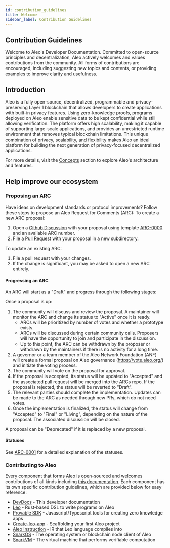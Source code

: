 ```yaml
---
id: contribution_guidelines
title: Welcome
sidebar_label: Contribution Guidelines
---
```

## Contribution Guidelines
Welcome to Aleo's Developer Documentation. Committed to open-source principles and decentralization, Aleo actively welcomes and values contributions from the community. All forms of contributions are encouraged, including suggesting new topics and contents, or providing examples to improve clarity and usefulness.

## Introduction
Aleo is a fully open-source, decentralized, programmable and privacy-preserving Layer 1 blockchain that allows developers to create applications with built-in privacy features. Using zero-knowledge proofs, programs deployed on Aleo enable sensitive data to be kept confidential while still allowing verification. The platform offers high scalability, making it capable of supporting large-scale applications, and provides an unrestricted runtime environment that removes typical blockchain limitations. This unique combination of privacy, scalability, and flexibility makes Aleo an ideal platform for building the next generation of privacy-focused decentralized applications.   

For more details, visit the [Concepts](../../concepts/fundamentals/00_accounts.md) section to explore Aleo's architecture and features.

## Help improve our ecosystem
### Proposing an ARC
Have ideas on development standards or protocol improvements? Follow these steps to propose an Aleo Request for Comments (ARC):
To create a new ARC proposal:
1. Open a [Github Discussion](https://github.com/AleoHQ/ARCs/discussions/categories/arcs) with your proposal using template [ARC-0000](https://github.com/ProvableHQ/ARCs/tree/master/arc-0000) and an available ARC number.
2. File a [Pull Request](https://github.com/AleoHQ/ARCs/pulls) with your proposal in a new subdirectory.

To update an existing ARC:
1. File a pull request with your changes. 
2. If the change is significant, you may be asked to open a new ARC entirely.

#### Progressing an ARC

An ARC will start as a "Draft" and progress through the following stages:

Once a proposal is up:
1. The community will discuss and review the proposal. A maintainer will monitor the ARC and change its status to "Active" once it is ready. 
    * ARCs will be prioritized by number of votes and whether a prototype exists.
    * ARCs will be discussed during certain community calls. Proposers will have the opportunity to join and participate in the discussion.
    * Up to this point, the ARC can be withdrawn by the proposer or withdrawn by the maintainers if there is no activity for a long time.
2. A governor or a team member of the Aleo Network Foundation (ANF) will create a formal proposal on Aleo governance (https://vote.aleo.org/) and initiate the voting process.
3. The community will vote on the proposal for approval.
4. If the proposal is accepted, its status will be updated to "Accepted" and the associated pull request will be merged into the ARCs repo. If the proposal is rejected, the status will be reverted to "Draft".
5. The relevant parties should complete the implementation. Updates can be made to the ARC as needed through new PRs, which do not need votes.
6. Once the implementation is finalized, the status will change from "Accepted" to "Final" or "Living", depending on the nature of the proposal. The associated discussion will be closed.

A proposal can be "Deprecated" if it is replaced by a new proposal.

#### Statuses

See [ARC-0001](https://github.com/ProvableHQ/ARCs/tree/master/arc-0001) for a detailed explanation of the statuses.

### Contributing to Aleo
Every component that forms Aleo is open-sourced and welcomes contributions of all kinds including [this documentation](./01_documentation_contribute.md). Each component has its own specific contribution guidelines, which are provided below for easy reference:  
- [DevDocs](./01_documentation_contribute.md) - This developer documentation  
- [Leo](https://github.com/ProvableHQ/leo-docs-source) - Rust-based DSL to write programs on Aleo  
- [Provable SDK](https://github.com/ProvableHQ/sdk/tree/mainnet/sdk) - Javascript/Typescript tools for creating zero knowledge apps  
- [Create-leo-app](https://github.com/ProvableHQ/sdk/tree/mainnet/create-leo-app) - Scaffolding your first Aleo project  
- [Aleo Instruction](../aleo/00_aleo_overview.md) - IR that Leo language compiles into  
- [SnarkOS](./02_snarkos_contribute.md) - The operating system or blockchain node client of Aleo  
- [SnarkVM](./03_snarkvm_contribute.md) - The virtual machine that performs verifiable computation  
